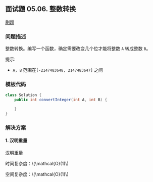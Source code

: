 <script src="https://cdn.bootcss.com/mathjax/2.7.7/MathJax.js?config=TeX-AMS-MML_HTMLorMML"></script>

## 面试题 05.06. 整数转换

[刷题](qu0506/solu/Solution.java)

### 问题描述

整数转换。编写一个函数，确定需要改变几个位才能将整数 `A` 转成整数 `B`。

 提示:

* `A`，`B` 范围在`[-2147483648, 2147483647]` 之间

### 模板代码

``` java
class Solution {
    public int convertInteger(int A, int B) {

    }
}
```

### 解决方案

#### 1. 汉明重量

[汉明重量](qu0506/solu1/Solution.java)

时间复杂度：\\(\mathcal{O}(1)\\)

空间复杂度：\\(\mathcal{O}(1)\\)
